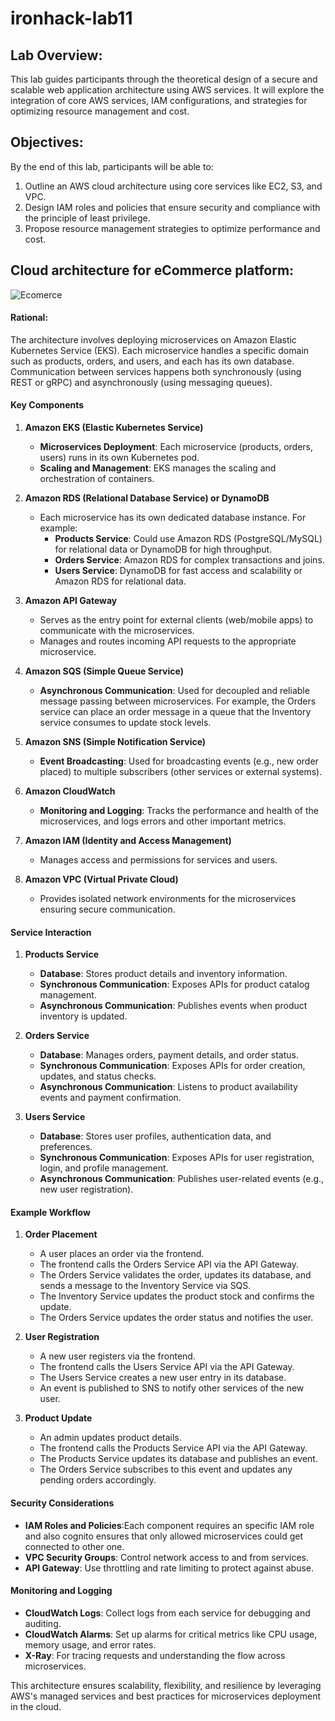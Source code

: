 # ironhack-lab11

Lab Overview:
-------------

This lab guides participants through the theoretical design of a secure and scalable web application architecture using AWS services. It will explore the integration of core AWS services, IAM configurations, and strategies for optimizing resource management and cost.

Objectives:
-----------

By the end of this lab, participants will be able to:

1.  Outline an AWS cloud architecture using core services like EC2, S3, and VPC.
2.  Design IAM roles and policies that ensure security and compliance with the principle of least privilege.
3.  Propose resource management strategies to optimize performance and cost.


Cloud architecture for eCommerce platform:
-----------

![Ecomerce](https://github.com/gustavoleonh/ironhack-lab11/assets/116121540/a3d249a9-beb5-49cf-ad6d-994158538ee8)

#### Rational:

The architecture involves deploying microservices on Amazon Elastic Kubernetes Service (EKS). Each microservice handles a specific domain such as products, orders, and users, and each has its own database. Communication between services happens both synchronously (using REST or gRPC) and asynchronously (using messaging queues).

#### Key Components

1.  **Amazon EKS (Elastic Kubernetes Service)**

    -   **Microservices Deployment**: Each microservice (products, orders, users) runs in its own Kubernetes pod.
    -   **Scaling and Management**: EKS manages the scaling and orchestration of containers.
2.  **Amazon RDS (Relational Database Service) or DynamoDB**

    -   Each microservice has its own dedicated database instance. For example:
        -   **Products Service**: Could use Amazon RDS (PostgreSQL/MySQL) for relational data or DynamoDB for high throughput.
        -   **Orders Service**: Amazon RDS for complex transactions and joins.
        -   **Users Service**: DynamoDB for fast access and scalability or Amazon RDS for relational data.
3.  **Amazon API Gateway**

    -   Serves as the entry point for external clients (web/mobile apps) to communicate with the microservices.
    -   Manages and routes incoming API requests to the appropriate microservice.
4.  **Amazon SQS (Simple Queue Service)**

    -   **Asynchronous Communication**: Used for decoupled and reliable message passing between microservices. For example, the Orders service can place an order message in a queue that the Inventory service consumes to update stock levels.
5.  **Amazon SNS (Simple Notification Service)**

    -   **Event Broadcasting**: Used for broadcasting events (e.g., new order placed) to multiple subscribers (other services or external systems).
6.  **Amazon CloudWatch**

    -   **Monitoring and Logging**: Tracks the performance and health of the microservices, and logs errors and other important metrics.
7.  **Amazon IAM (Identity and Access Management)**

    -   Manages access and permissions for services and users.
8.  **Amazon VPC (Virtual Private Cloud)**

    -   Provides isolated network environments for the microservices ensuring secure communication.

#### Service Interaction

1.  **Products Service**

    -   **Database**: Stores product details and inventory information.
    -   **Synchronous Communication**: Exposes APIs for product catalog management.
    -   **Asynchronous Communication**: Publishes events when product inventory is updated.
2.  **Orders Service**

    -   **Database**: Manages orders, payment details, and order status.
    -   **Synchronous Communication**: Exposes APIs for order creation, updates, and status checks.
    -   **Asynchronous Communication**: Listens to product availability events and payment confirmation.
3.  **Users Service**

    -   **Database**: Stores user profiles, authentication data, and preferences.
    -   **Synchronous Communication**: Exposes APIs for user registration, login, and profile management.
    -   **Asynchronous Communication**: Publishes user-related events (e.g., new user registration).

#### Example Workflow

1.  **Order Placement**

    -   A user places an order via the frontend.
    -   The frontend calls the Orders Service API via the API Gateway.
    -   The Orders Service validates the order, updates its database, and sends a message to the Inventory Service via SQS.
    -   The Inventory Service updates the product stock and confirms the update.
    -   The Orders Service updates the order status and notifies the user.
2.  **User Registration**

    -   A new user registers via the frontend.
    -   The frontend calls the Users Service API via the API Gateway.
    -   The Users Service creates a new user entry in its database.
    -   An event is published to SNS to notify other services of the new user.
3.  **Product Update**

    -   An admin updates product details.
    -   The frontend calls the Products Service API via the API Gateway.
    -   The Products Service updates its database and publishes an event.
    -   The Orders Service subscribes to this event and updates any pending orders accordingly.

#### Security Considerations

-   **IAM Roles and Policies**:Each component requires an specific IAM role and also cognito ensures that only allowed microservices could get connected to other one.
-   **VPC Security Groups**: Control network access to and from services.
-   **API Gateway**: Use throttling and rate limiting to protect against abuse.

#### Monitoring and Logging

-   **CloudWatch Logs**: Collect logs from each service for debugging and auditing.
-   **CloudWatch Alarms**: Set up alarms for critical metrics like CPU usage, memory usage, and error rates.
-   **X-Ray**: For tracing requests and understanding the flow across microservices.

This architecture ensures scalability, flexibility, and resilience by leveraging AWS's managed services and best practices for microservices deployment in the cloud.